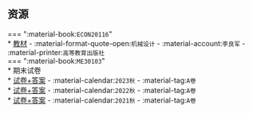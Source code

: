 ## 资源  
=== ":material-book:`ECON20116`"  
    * [教材](http://api.cqu-openlib.cn/file?key=iwbdB296kymj) - :material-format-quote-open:`机械设计` - :material-account:`李良军` - :material-printer:`高等教育出版社`  
=== ":material-book:`ME30103`"  
    * 期末试卷  
        * [试卷+答案](http://api.cqu-openlib.cn/file?key=iq0rt2l4kxgh) - :material-calendar:`2023秋` - :material-tag:`A卷`  
        * [试卷+答案](http://api.cqu-openlib.cn/file?key=iSYHA2l4kxef) - :material-calendar:`2022秋` - :material-tag:`A卷`  
        * [试卷+答案](http://api.cqu-openlib.cn/file?key=iKzSp2l4kx9a) - :material-calendar:`2021秋` - :material-tag:`A卷`  